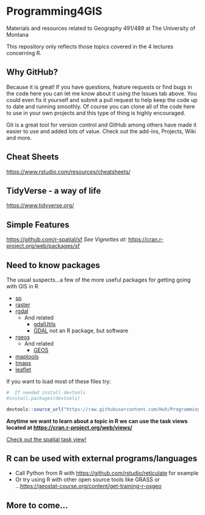# Programming4GIS
Materials and resources related to Geography 491/489 at The University of Montana

This repository only reflects those topics covered in the 4 lectures concerning R.

## Why GitHub?

Because it is great!  If you have questions, feature requests or find bugs in the code here you can let me know about it using the Issues tab above.  You could even fix it yourself and submit a pull request to help keep the code up to date and running smoothly.  Of course you can clone all of the code here to use in your own projects and this type of thing is highly encouraged.  

Git is a great tool for version control and GitHub among others have made it easier to use and added lots of value.  Check out the add-ins, Projects, Wiki and more.  

## Cheat Sheets

https://www.rstudio.com/resources/cheatsheets/

## TidyVerse - a way of life

https://www.tidyverse.org/

## Simple Features

https://github.com/r-spatial/sf
*See Vignettes at:*
https://cran.r-project.org/web/packages/sf

## Need to know packages
The usual suspects...a few of the more useful packages for getting going with GIS in R

- [sp](https://cran.r-project.org/web/packages/sp/index.html)
- [raster](https://cran.r-project.org/web/packages/raster/index.html)
- [rgdal](https://cran.r-project.org/web/packages/rgdal/index.html)
  - And related
    - [gdalUtils](https://cran.r-project.org/web/packages/gdalUtils/index.html)
    - [GDAL](http://www.gdal.org/) not an R package, but software
- [rgeos](https://cran.r-project.org/web/packages/rgeos/index.html)
  - And related
    - [GEOS](https://trac.osgeo.org/geos)
- [maptools](https://cran.r-project.org/web/packages/maptools/index.html)
- [tmaps](https://cran.r-project.org/web/packages/tmap/index.html)
- [leaflet](https://rstudio.github.io/leaflet/)

If you want to load most of these files try:
```R
#  If needed install devtools
#install.packages(devtools)

devtools::source_url("https://raw.githubusercontent.com/Huh/Programming4GIS/master/Starter_Kit/pkg_install.R")

```

**Anytime we want to learn about a topic in R we can use the task views located at https://cran.r-project.org/web/views/**

[Check out the spatial task view!](https://cran.r-project.org/web/views/Spatial.html)

## R can be used with external programs/languages
- Call Python from R with https://github.com/rstudio/reticulate for example
- Or try using R with other open source tools like GRASS or ...https://geostat-course.org/content/get-training-r-osgeo

## More to come...


